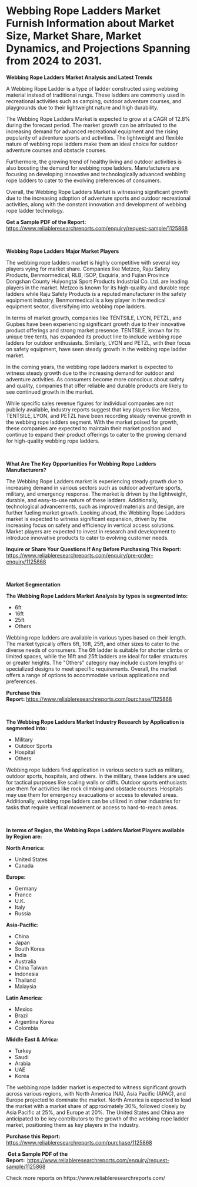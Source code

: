 <p><h1>Webbing Rope Ladders Market Furnish Information about Market Size, Market Share, Market Dynamics, and Projections Spanning from 2024 to 2031.</h1></p><p><strong>Webbing Rope Ladders Market Analysis and Latest Trends</strong></p>
<p><p>A Webbing Rope Ladder is a type of ladder constructed using webbing material instead of traditional rungs. These ladders are commonly used in recreational activities such as camping, outdoor adventure courses, and playgrounds due to their lightweight nature and high durability.</p><p>The Webbing Rope Ladders Market is expected to grow at a CAGR of 12.8% during the forecast period. The market growth can be attributed to the increasing demand for advanced recreational equipment and the rising popularity of adventure sports and activities. The lightweight and flexible nature of webbing rope ladders make them an ideal choice for outdoor adventure courses and obstacle courses.</p><p>Furthermore, the growing trend of healthy living and outdoor activities is also boosting the demand for webbing rope ladders. Manufacturers are focusing on developing innovative and technologically advanced webbing rope ladders to cater to the evolving preferences of consumers.</p><p>Overall, the Webbing Rope Ladders Market is witnessing significant growth due to the increasing adoption of adventure sports and outdoor recreational activities, along with the constant innovation and development of webbing rope ladder technology.</p></p>
<p><strong>Get a Sample PDF of the Report:&nbsp;</strong> <a href="https://www.reliableresearchreports.com/enquiry/request-sample/1125868">https://www.reliableresearchreports.com/enquiry/request-sample/1125868</a></p>
<p>&nbsp;</p>
<p><strong>Webbing Rope Ladders Major Market Players</strong></p>
<p><p>The webbing rope ladders market is highly competitive with several key players vying for market share. Companies like Metzco, Raju Safety Products, Benmormedical, RLB, ISOP, Esquirla, and Fujian Province Dongshan County Huiyongtai Sport Products Industrial Co. Ltd. are leading players in the market. Metzco is known for its high-quality and durable rope ladders while Raju Safety Products is a reputed manufacturer in the safety equipment industry. Benmormedical is a key player in the medical equipment sector, diversifying into webbing rope ladders.</p><p>In terms of market growth, companies like TENTSILE, LYON, PETZL, and Gupbes have been experiencing significant growth due to their innovative product offerings and strong market presence. TENTSILE, known for its unique tree tents, has expanded its product line to include webbing rope ladders for outdoor enthusiasts. Similarly, LYON and PETZL, with their focus on safety equipment, have seen steady growth in the webbing rope ladder market.</p><p>In the coming years, the webbing rope ladders market is expected to witness steady growth due to the increasing demand for outdoor and adventure activities. As consumers become more conscious about safety and quality, companies that offer reliable and durable products are likely to see continued growth in the market.</p><p>While specific sales revenue figures for individual companies are not publicly available, industry reports suggest that key players like Metzco, TENTSILE, LYON, and PETZL have been recording steady revenue growth in the webbing rope ladders segment. With the market poised for growth, these companies are expected to maintain their market position and continue to expand their product offerings to cater to the growing demand for high-quality webbing rope ladders.</p></p>
<p>&nbsp;</p>
<p><strong>What Are The Key Opportunities For Webbing Rope Ladders Manufacturers?</strong></p>
<p><p>The Webbing Rope Ladders market is experiencing steady growth due to increasing demand in various sectors such as outdoor adventure sports, military, and emergency response. The market is driven by the lightweight, durable, and easy-to-use nature of these ladders. Additionally, technological advancements, such as improved materials and design, are further fueling market growth. Looking ahead, the Webbing Rope Ladders market is expected to witness significant expansion, driven by the increasing focus on safety and efficiency in vertical access solutions. Market players are expected to invest in research and development to introduce innovative products to cater to evolving customer needs.</p></p>
<p><strong>Inquire or Share Your Questions If Any Before Purchasing This Report:</strong> <a href="https://www.reliableresearchreports.com/enquiry/pre-order-enquiry/1125868">https://www.reliableresearchreports.com/enquiry/pre-order-enquiry/1125868</a></p>
<p>&nbsp;</p>
<p><strong>Market Segmentation</strong></p>
<p><strong>The Webbing Rope Ladders Market Analysis by types is segmented into:</strong></p>
<p><ul><li>6ft</li><li>16ft</li><li>25ft</li><li>Others</li></ul></p>
<p><p>Webbing rope ladders are available in various types based on their length. The market typically offers 6ft, 16ft, 25ft, and other sizes to cater to the diverse needs of consumers. The 6ft ladder is suitable for shorter climbs or limited spaces, while the 16ft and 25ft ladders are ideal for taller structures or greater heights. The "Others" category may include custom lengths or specialized designs to meet specific requirements. Overall, the market offers a range of options to accommodate various applications and preferences.</p></p>
<p><strong>Purchase this Report:&nbsp;</strong><a href="https://www.reliableresearchreports.com/purchase/1125868">https://www.reliableresearchreports.com/purchase/1125868</a></p>
<p>&nbsp;</p>
<p><strong>The Webbing Rope Ladders Market Industry Research by Application is segmented into:</strong></p>
<p><ul><li>Military</li><li>Outdoor Sports</li><li>Hospital</li><li>Others</li></ul></p>
<p><p>Webbing rope ladders find application in various sectors such as military, outdoor sports, hospitals, and others. In the military, these ladders are used for tactical purposes like scaling walls or cliffs. Outdoor sports enthusiasts use them for activities like rock climbing and obstacle courses. Hospitals may use them for emergency evacuations or access to elevated areas. Additionally, webbing rope ladders can be utilized in other industries for tasks that require vertical movement or access to hard-to-reach areas.</p></p>
<p>&nbsp;</p>
<p><strong>In terms of Region, the Webbing Rope Ladders Market Players available by Region are:</strong></p>
<p>
    <p> <strong> North America: </strong>
        <ul>
            <li>United States</li>
            <li>Canada</li>
        </ul>
        </p> 
    <p> <strong> Europe: </strong>
        <ul>
            <li>Germany</li>
            <li>France</li>
            <li>U.K.</li>
            <li>Italy</li>
            <li>Russia</li>
        </ul>
        </p> 
    <p> <strong> Asia-Pacific: </strong>
        <ul>
            <li>China</li>
            <li>Japan</li>
            <li>South Korea</li>
            <li>India</li>
            <li>Australia</li>
            <li>China Taiwan</li>
            <li>Indonesia</li>
            <li>Thailand</li>
            <li>Malaysia</li>
        </ul>
        </p> 
    <p> <strong> Latin America: </strong>
        <ul>
            <li>Mexico</li>
            <li>Brazil</li>
            <li>Argentina Korea</li>
            <li>Colombia</li>
        </ul>
        </p> 
    <p> <strong> Middle East & Africa: </strong>
        <ul>
            <li>Turkey</li>
            <li>Saudi</li>
            <li>Arabia</li>
            <li>UAE</li>
            <li>Korea</li>
        </ul>
    </p>
    </p>
<p><p>The webbing rope ladder market is expected to witness significant growth across various regions, with North America (NA), Asia Pacific (APAC), and Europe projected to dominate the market. North America is expected to lead the market with a market share of approximately 30%, followed closely by Asia Pacific at 25%, and Europe at 20%. The United States and China are anticipated to be key contributors to the growth of the webbing rope ladder market, positioning them as key players in the industry.</p></p>
<p><strong>Purchase this Report: </strong><a href="https://www.reliableresearchreports.com/purchase/1125868">https://www.reliableresearchreports.com/purchase/1125868</a></p>
<p>&nbsp;<strong>Get a Sample PDF of the Report:&nbsp;&nbsp;</strong><a href="https://www.reliableresearchreports.com/enquiry/request-sample/1125868">https://www.reliableresearchreports.com/enquiry/request-sample/1125868</a></p>
<p><strong></strong></p>
<p>Check more reports on https://www.reliableresearchreports.com/</p>